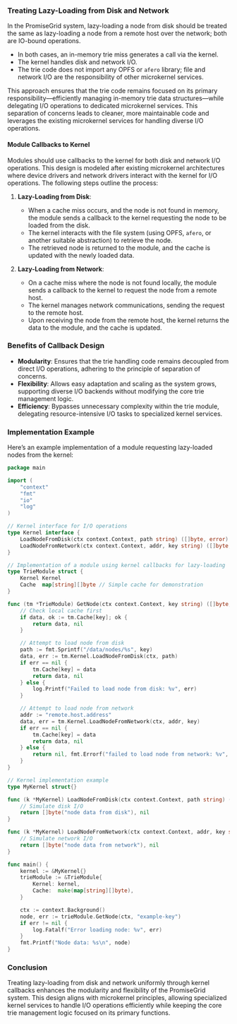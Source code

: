 ### Treating Lazy-Loading from Disk and Network 

In the PromiseGrid system, lazy-loading a node from disk should be treated the same as lazy-loading a node from a remote host over the network; both are IO-bound operations. 

- In both cases, an in-memory trie miss generates a call via the kernel.
- The kernel handles disk and network I/O.
- The trie code does not import any OPFS or `afero` library; file and network I/O are the responsibility of other microkernel services.

This approach ensures that the trie code remains focused on its primary responsibility—efficiently managing in-memory trie data structures—while delegating I/O operations to dedicated microkernel services. This separation of concerns leads to cleaner, more maintainable code and leverages the existing microkernel services for handling diverse I/O operations.

#### Module Callbacks to Kernel

Modules should use callbacks to the kernel for both disk and network I/O operations. This design is modeled after existing microkernel architectures where device drivers and network drivers interact with the kernel for I/O operations. The following steps outline the process:

1. **Lazy-Loading from Disk**:
    - When a cache miss occurs, and the node is not found in memory, the module sends a callback to the kernel requesting the node to be loaded from the disk.
    - The kernel interacts with the file system (using OPFS, `afero`, or another suitable abstraction) to retrieve the node.
    - The retrieved node is returned to the module, and the cache is updated with the newly loaded data.

2. **Lazy-Loading from Network**:
    - On a cache miss where the node is not found locally, the module sends a callback to the kernel to request the node from a remote host.
    - The kernel manages network communications, sending the request to the remote host.
    - Upon receiving the node from the remote host, the kernel returns the data to the module, and the cache is updated.

### Benefits of Callback Design

- **Modularity**: Ensures that the trie handling code remains decoupled from direct I/O operations, adhering to the principle of separation of concerns.
- **Flexibility**: Allows easy adaptation and scaling as the system grows, supporting diverse I/O backends without modifying the core trie management logic.
- **Efficiency**: Bypasses unnecessary complexity within the trie module, delegating resource-intensive I/O tasks to specialized kernel services.


### Implementation Example

Here’s an example implementation of a module requesting lazy-loaded nodes from the kernel:

```go
package main

import (
    "context"
    "fmt"
    "io"
    "log"
)

// Kernel interface for I/O operations
type Kernel interface {
    LoadNodeFromDisk(ctx context.Context, path string) ([]byte, error)
    LoadNodeFromNetwork(ctx context.Context, addr, key string) ([]byte, error)
}

// Implementation of a module using kernel callbacks for lazy-loading
type TrieModule struct {
    Kernel Kernel
    Cache  map[string][]byte // Simple cache for demonstration
}

func (tm *TrieModule) GetNode(ctx context.Context, key string) ([]byte, error) {
    // Check local cache first
    if data, ok := tm.Cache[key]; ok {
        return data, nil
    }

    // Attempt to load node from disk
    path := fmt.Sprintf("/data/nodes/%s", key)
    data, err := tm.Kernel.LoadNodeFromDisk(ctx, path)
    if err == nil {
        tm.Cache[key] = data
        return data, nil
    } else {
        log.Printf("Failed to load node from disk: %v", err)
    }

    // Attempt to load node from network
    addr := "remote.host.address"
    data, err = tm.Kernel.LoadNodeFromNetwork(ctx, addr, key)
    if err == nil {
        tm.Cache[key] = data
        return data, nil
    } else {
        return nil, fmt.Errorf("failed to load node from network: %v", err)
    }
}

// Kernel implementation example
type MyKernel struct{}

func (k *MyKernel) LoadNodeFromDisk(ctx context.Context, path string) ([]byte, error) {
    // Simulate disk I/O
    return []byte("node data from disk"), nil
}

func (k *MyKernel) LoadNodeFromNetwork(ctx context.Context, addr, key string) ([]byte, error) {
    // Simulate network I/O
    return []byte("node data from network"), nil
}

func main() {
    kernel := &MyKernel{}
    trieModule := &TrieModule{
        Kernel: kernel,
        Cache:  make(map[string][]byte),
    }

    ctx := context.Background()
    node, err := trieModule.GetNode(ctx, "example-key")
    if err != nil {
        log.Fatalf("Error loading node: %v", err)
    }
    fmt.Printf("Node data: %s\n", node)
}
```

### Conclusion

Treating lazy-loading from disk and network uniformly through kernel callbacks enhances the modularity and flexibility of the PromiseGrid system. This design aligns with microkernel principles, allowing specialized kernel services to handle I/O operations efficiently while keeping the core trie management logic focused on its primary functions.
